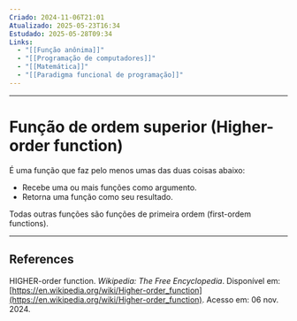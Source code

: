 ```yaml
---
Criado: 2024-11-06T21:01
Atualizado: 2025-05-23T16:34
Estudado: 2025-05-28T09:34
Links:
  - "[[Função anônima]]"
  - "[[Programação de computadores]]"
  - "[[Matemática]]"
  - "[[Paradigma funcional de programação]]"
---
```

---
# Função de ordem superior (Higher-order function)

É uma função que faz pelo menos umas das duas coisas abaixo:

- Recebe uma ou mais funções como argumento.
- Retorna uma função como seu resultado.

Todas outras funções são funções de primeira ordem (first-ordem functions).

---
## References

HIGHER-order function. _Wikipedia: The Free Encyclopedia_. Disponível em: [https://en.wikipedia.org/wiki/Higher-order_function](https://en.wikipedia.org/wiki/Higher-order_function). Acesso em: 06 nov. 2024.